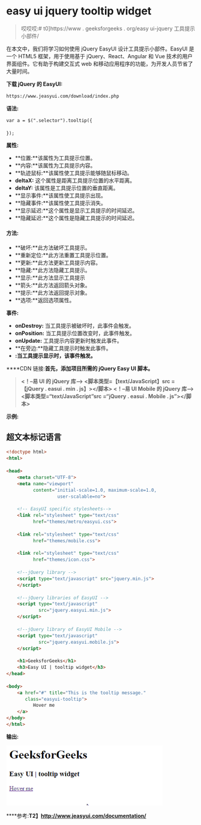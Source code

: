 # easy ui jquery tooltip widget

> 哎哎哎:# t0]https://www . geeksforgeeks . org/easy ui-jquery 工具提示小部件/

在本文中，我们将学习如何使用 jQuery EasyUI 设计工具提示小部件。EasyUI 是一个 HTML5 框架，用于使用基于 jQuery、React、Angular 和 Vue 技术的用户界面组件。它有助于构建交互式 web 和移动应用程序的功能，为开发人员节省了大量时间。

**下载 jQuery 的 EasyUI:**

```html
https://www.jeasyui.com/download/index.php
```

**语法:**

```html
var a = $(".selector").tooltip({

});
```

**属性:**

*   **位置:**该属性为工具提示位置。
*   **内容:**该属性为工具提示内容。
*   **轨迹鼠标:**该属性使工具提示能够随鼠标移动。
*   **deltaX:** 这个属性是距离工具提示位置的水平距离。
*   **deltaY:** 该属性是工具提示位置的垂直距离。
*   **显示事件:**该属性使工具提示出现。
*   **隐藏事件:**该属性使工具提示消失。
*   **显示延迟:**这个属性是显示工具提示的时间延迟。
*   **隐藏延迟:**这个属性是隐藏工具提示的时间延迟。

#### **方法:**

*   **破坏:**此方法破坏工具提示。
*   **重新定位:**此方法重置工具提示位置。
*   **更新:**此方法更新工具提示内容。
*   **隐藏:**此方法隐藏工具提示。
*   **显示:**此方法显示工具提示
*   **箭头:**此方法返回箭头对象。
*   **提示:**此方法返回提示对象。
*   **选项:**返回选项属性。

**事件:**

*   **onDestroy:** 当工具提示被破坏时，此事件会触发。
*   **onPosition:** 当工具提示位置改变时，此事件触发。
*   **onUpdate:** 工具提示内容更新时触发此事件。
*   **在旁边:**隐藏工具提示时触发此事件。
*   **:当工具提示显示时，该事件触发。**

****CDN 链接:**首先，添加项目所需的 jQuery Easy UI 脚本。**

> **<！–易 UI 的 jQuery 库–>
> <脚本类型=【text/JavaScript】src =【jQuery . easui . min . js】></脚本>
> <！–易 UI Mobile 的 jQuery 库–>
> <脚本类型=“text/JavaScript”src =“jQuery . easui . Mobile . js”></脚本>**

****示例:****

## **超文本标记语言**

```html
<!doctype html> 
<html> 

<head> 
    <meta charset="UTF-8"> 
    <meta name="viewport" 
          content="initial-scale=1.0, maximum-scale=1.0,
                   user-scalable=no"> 

    <!-- EasyUI specific stylesheets-->
    <link rel="stylesheet" type="text/css"
          href="themes/metro/easyui.css"> 

    <link rel="stylesheet" type="text/css"
          href="themes/mobile.css"> 

    <link rel="stylesheet" type="text/css"
          href="themes/icon.css"> 

    <!--jQuery library -->
    <script type="text/javascript" src="jquery.min.js"> 
    </script> 

    <!--jQuery libraries of EasyUI -->
    <script type="text/javascript"
            src="jquery.easyui.min.js"> 
    </script> 

    <!--jQuery library of EasyUI Mobile -->
    <script type="text/javascript"
            src="jquery.easyui.mobile.js"> 
    </script> 

    <h1>GeeksforGeeks</h1>
    <h3>Easy UI | tooltip widget</h3>
</head> 

<body>     
    <a href="#" title="This is the tooltip message." 
       class="easyui-tooltip">
          Hover me
    </a>
</body>
</html>
```

****输出:****

**![](img/0ee4376c12b4bbb13fa60f091876d3ef.png)**

****参考:**T2】http://www.jeasyui.com/documentation/**